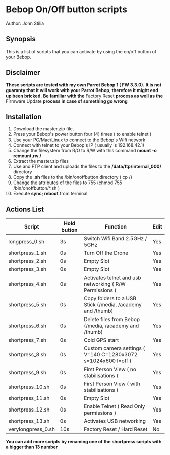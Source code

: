 # Bebop On/Off button scripts

Author: John Stilia


## Synopsis

This is a list of scripts that you can activate by using the on/off button of your Bebop.



## Disclaimer

**These scripts are tested with my own Parrot Bebop 1 ( FW 3.3.0).**
**It is not guaranty that it will work with your Parrot Bebop, therefore it might end up been bricked.**
**Be familiar with the** Factory Reset **process as well as the** Firmware Update **process in case of something go wrong**

## Installation

 1.  Download the master.zip file,
 2.  Press your Bebop's power button four (4) times ( to enable telnet )
 3.  Use your PC/Mac/Linux to connect to the Bebop's Wifi network
 4.  Connect with telnet to your Bebop's IP ( usually is 192.168.42.1)
 5.  Change the filesystem from R/O to R/W with this command **mount -o remount,rw /**
 6.  Extract the master.zip files
 7.  Use and FTP client and uploads the files to the **/data/ftp/internal_000/** directory
 8.  Copy the **.sh** files to the /bin/onoffbutton directory ( cp /)
 9. Change the attributes of the files to 755 (chmod 755 /bin/onoffbutton/\*.sh )
 10. Execute **sync; reboot** from terminal




## Actions List

Script | Hold button|Function| Edit
-------|------------|--------|------
longpress_0.sh|3s|Switch Wifi Band 2.5GHz / 5GHz |Yes
shortpress_1.sh|0s|Turn Off the Drone| Yes
shortpress_2.sh|0s|Empty Slot|Yes
shortpress_3.sh|0s|Empty Slot|Yes
shortpress_4.sh|0s| Activates telnet and usb networking ( R/W Permissions ) |Yes
shortpress_5.sh|0s |Copy folders to a USB Stick (/media, /academy and /thumb)|Yes
shortpress_6.sh|0s |Delete files from Bebop (/media, /academy and /thumb)|Yes
shortpress_7.sh|0s |Cold GPS start|Yes
shortpress_8.sh|0s |Custom camera settings ( V=140 C=1280x3072 s=1024x600 I=off )|Yes
shortpress_9.sh|0s |First Person View ( no stabilisations )|Yes
shortpress_10.sh|0s|First Person View ( with stabilisations )|Yes
shortpress_11.sh|0s|Empty Slot|Yes
shortpress_12.sh|0s|Enable Telnet ( Read Only permissions )|Yes
shortpress_13.sh|0s|Activates USB networking|Yes
verylongpress_0.sh|10s|Factory Reset / Hard Reset|No



**You can add more scripts by renaming one of the shortpress scripts with a bigger than 13 number**
